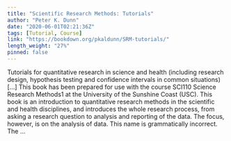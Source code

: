 ```yaml
---
title: "Scientific Research Methods: Tutorials"
author: "Peter K. Dunn"
date: "2020-06-01T02:21:36Z"
tags: [Tutorial, Course]
link: "https://bookdown.org/pkaldunn/SRM-tutorials/"
length_weight: "27%"
pinned: false
---
```


Tutorials for quantitative research in science and health (including research design, hypothesis testing and confidence intervals in common situations) [...] This book has been prepared for use with the course
SCI110 Science Research Methods1
at the
University of the Sunshine Coast (USC).
This book is an introduction to quantitative research methods in the scientific and health disciplines,
and introduces the whole research process,
from asking a research question to analysis and reporting of the data.
The focus, however, is on the analysis of data. This name is grammatically incorrect. The ...
